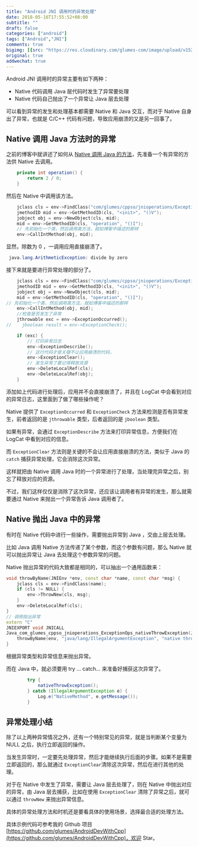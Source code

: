 ```yaml
---
title: "Android JNI 调用时的异常处理"
date: 2018-05-16T17:55:52+08:00
subtitle: ""
draft: false
categories: ["android"]
tags: ["Android","JNI"]
comments: true
bigimg: [{src: "https://res.cloudinary.com/glumes-com/image/upload/v1526569935/life/pexels-photo-421788.jpg", desc: "Waves"}]
original: true
addwechat: true
---
```



Android JNI 调用时的异常主要有如下两种：

*	Native 代码调用 Java 层代码时发生了异常要处理
*	Native 代码自己抛出了一个异常让 Java 层去处理


<!--more-->

可以看到异常的发生和处理基本都需要 Native 和 Java 交互，而对于 Native 自身出了异常，也就是 C/C++ 代码有问题，导致应用崩溃的又是另一回事了。


## Native 调用 Java 方法时的异常

之前的博客中就讲述了如何从 [Native 调用 Java 的方法](https://glumes.com/post/android/android-jni-access-field-and-method/)，先准备一个有异常的方法供 Native 去调用。

```java
    private int operation() {
        return 2 / 0;
    }
```

然后在 Native 中调用该方法。

```cpp
    jclass cls = env->FindClass("com/glumes/cppso/jnioperations/ExceptionOps");
    jmethodID mid = env->GetMethodID(cls, "<init>", "()V");
    jobject obj = env->NewObject(cls, mid);
    mid = env->GetMethodID(cls, "operation", "()I");
    // 先初始化一个类，然后调用类方法，就如博客中描述的那样
    env->CallIntMethod(obj, mid);
```

显然，除数为 0 ，一调用应用直接崩溃了。

```java
 java.lang.ArithmeticException: divide by zero
```

接下来就是要进行异常处理的部分了。

```cpp
    jclass cls = env->FindClass("com/glumes/cppso/jnioperations/ExceptionOps");
    jmethodID mid = env->GetMethodID(cls, "<init>", "()V");
    jobject obj = env->NewObject(cls, mid);
    mid = env->GetMethodID(cls, "operation", "()I");
// 先初始化一个类，然后调用类方法，就如博客中描述的那样
    env->CallIntMethod(obj, mid);
    //检查是否发生了异常
    jthrowable exc = env->ExceptionOccurred();
//    jboolean result = env->ExceptionCheck();

    if (exc) {
        // 打印异常日志
        env->ExceptionDescribe();
        // 这行代码才是关键不让应用崩溃的代码，
        env->ExceptionClear();
        // 发生异常了要记得释放资源
        env->DeleteLocalRef(cls);
        env->DeleteLocalRef(obj);
    }
```

添加如上代码进行处理后，应用并不会直接崩溃了，并且在 LogCat 中会看到对应的异常日志，这里面到了做了哪些操作呢？

Native 提供了 `ExceptionOccurred` 和 `ExceptionCheck` 方法来检测是否有异常发生，前者返回的是 `jthrowable` 类型，后者返回的是 `jboolean` 类型。

如果有异常，会通过 `ExceptionDescribe` 方法来打印异常信息，方便我们在 LogCat 中看到对应的信息。

而 `ExceptionClear` 方法则是关键的不会让应用直接崩溃的方法，类似于 Java 的 `catch` 捕获异常处理，它会消除这次异常。

这样就把由 Native 调用 Java 时的一个异常进行了处理，当处理完异常之后，别忘了释放对应的资源。

不过，我们这样仅仅是消除了这次异常，还应该让调用者有异常的发生，那么就需要通过 Native 来抛出一个异常告诉 Java 调用者了。

## Native 抛出 Java 中的异常

有时在 Native 代码中进行一些操作，需要抛出异常到 Java ，交由上层去处理。

比如 Java 调用 Native 方法传递了某个参数，而这个参数有问题，那么 Native 就可以抛出异常让 Java 去处理这个参数异常的问题。

Native 抛出异常的代码大致都是相同的，可以抽出一个通用函数来：

```cpp
void throwByName(JNIEnv *env, const char *name, const char *msg) {
    jclass cls = env->FindClass(name);
    if (cls != NULL) {
        env->ThrowNew(cls, msg);
    }
    env->DeleteLocalRef(cls);
}
// 调用抛出异常
extern "C"
JNIEXPORT void JNICALL
Java_com_glumes_cppso_jnioperations_ExceptionOps_nativeThrowException(JNIEnv *env, jobject instance) {
    throwByName(env, "java/lang/IllegalArgumentException", "native throw exception");
}
```

根据异常类型和异常信息来抛出异常。

而在 Java 中，就必须要用 try ... catch... 来准备好捕获这次异常了。

```java
        try {
            nativeThrowException();
        } catch (IllegalArgumentException e) {
            Log.e("NativeMethod", e.getMessage());
        }
```

## 异常处理小结

除了以上两种异常情况之外，还有一个特别常见的异常，就是当判断某个变量为 NULL 之后，执行立即返回的操作。

当发生异常时，一定要先处理异常，然后才能继续执行后面的步骤。如果不是需要立即返回的，那么就通过 `ExceptionClear`清除这次异常，然后在进行其他的处理。

对于在 Native 中发生了异常，需要让 Java 层去处理了，则在 Native 中抛出对应的异常，由 Java 层去捕获，比如在使用 `ExceptionClear` 清除了异常之后，就可以通过 `throwNew` 来抛出异常信息。

具体的异常处理方法和时机还是要看具体的使用场景，选择最合适的处理方法。

具体示例代码可参考我的 Github 项目 [https://github.com/glumes/AndroidDevWithCpp](https://github.com/glumes/AndroidDevWithCpp)，欢迎 Star。

